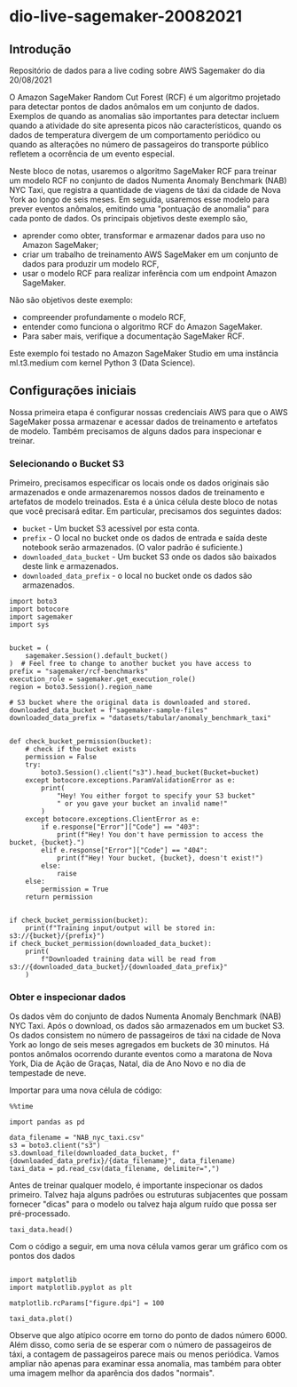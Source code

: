 # dio-live-sagemaker-20082021

## Introdução
Repositório de dados para a live coding sobre AWS Sagemaker do dia 20/08/2021

O Amazon SageMaker Random Cut Forest (RCF) é um algoritmo projetado para detectar pontos de dados anômalos em um conjunto de dados. Exemplos de quando as anomalias são importantes para detectar incluem quando a atividade do site apresenta picos não característicos, quando os dados de temperatura divergem de um comportamento periódico ou quando as alterações no número de passageiros do transporte público refletem a ocorrência de um evento especial.

Neste bloco de notas, usaremos o algoritmo SageMaker RCF para treinar um modelo RCF no conjunto de dados Numenta Anomaly Benchmark (NAB) NYC Taxi, que registra a quantidade de viagens de táxi da cidade de Nova York ao longo de seis meses. Em seguida, usaremos esse modelo para prever eventos anômalos, emitindo uma "pontuação de anomalia" para cada ponto de dados. Os principais objetivos deste exemplo são,

 - aprender como obter, transformar e armazenar dados para uso no Amazon SageMaker;
 - criar um trabalho de treinamento AWS SageMaker em um conjunto de dados para produzir um modelo RCF,
 - usar o modelo RCF para realizar inferência com um endpoint Amazon SageMaker.

Não são objetivos deste exemplo:

 - compreender profundamente o modelo RCF,
 - entender como funciona o algoritmo RCF do Amazon SageMaker.
 - Para saber mais, verifique a documentação SageMaker RCF.
 
Este exemplo foi testado no Amazon SageMaker Studio em uma instância ml.t3.medium com kernel Python 3 (Data Science).

## Configurações iniciais

Nossa primeira etapa é configurar nossas credenciais AWS para que o AWS SageMaker possa armazenar e acessar dados de treinamento e artefatos de modelo. Também precisamos de alguns dados para inspecionar e treinar.

### Selecionando o Bucket S3

Primeiro, precisamos especificar os locais onde os dados originais são armazenados e onde armazenaremos nossos dados de treinamento e artefatos de modelo treinados. Esta é a única célula deste bloco de notas que você precisará editar. Em particular, precisamos dos seguintes dados:

 - ```bucket``` - Um bucket S3 acessível por esta conta.
 - ```prefix``` - O local no bucket onde os dados de entrada e saída deste notebook serão armazenados. (O valor padrão é suficiente.)
 - ```downloaded_data_bucket``` - Um bucket S3 onde os dados são baixados deste link e armazenados.
 - ```downloaded_data_prefix``` - o local no bucket onde os dados são armazenados.


```
import boto3
import botocore
import sagemaker
import sys


bucket = (
    sagemaker.Session().default_bucket()
)  # Feel free to change to another bucket you have access to
prefix = "sagemaker/rcf-benchmarks"
execution_role = sagemaker.get_execution_role()
region = boto3.Session().region_name

# S3 bucket where the original data is downloaded and stored.
downloaded_data_bucket = f"sagemaker-sample-files"
downloaded_data_prefix = "datasets/tabular/anomaly_benchmark_taxi"


def check_bucket_permission(bucket):
    # check if the bucket exists
    permission = False
    try:
        boto3.Session().client("s3").head_bucket(Bucket=bucket)
    except botocore.exceptions.ParamValidationError as e:
        print(
            "Hey! You either forgot to specify your S3 bucket"
            " or you gave your bucket an invalid name!"
        )
    except botocore.exceptions.ClientError as e:
        if e.response["Error"]["Code"] == "403":
            print(f"Hey! You don't have permission to access the bucket, {bucket}.")
        elif e.response["Error"]["Code"] == "404":
            print(f"Hey! Your bucket, {bucket}, doesn't exist!")
        else:
            raise
    else:
        permission = True
    return permission


if check_bucket_permission(bucket):
    print(f"Training input/output will be stored in: s3://{bucket}/{prefix}")
if check_bucket_permission(downloaded_data_bucket):
    print(
        f"Downloaded training data will be read from s3://{downloaded_data_bucket}/{downloaded_data_prefix}"
    )
```
### Obter e inspecionar dados

Os dados vêm do conjunto de dados Numenta Anomaly Benchmark (NAB) NYC Taxi. Após o download, os dados são armazenados em um bucket S3. Os dados consistem no número de passageiros de táxi na cidade de Nova York ao longo de seis meses agregados em buckets de 30 minutos. Há pontos anômalos ocorrendo durante eventos como a maratona de Nova York, Dia de Ação de Graças, Natal, dia de Ano Novo e no dia de tempestade de neve.

Importar para uma nova célula de código:

```
%%time

import pandas as pd

data_filename = "NAB_nyc_taxi.csv"
s3 = boto3.client("s3")
s3.download_file(downloaded_data_bucket, f"{downloaded_data_prefix}/{data_filename}", data_filename)
taxi_data = pd.read_csv(data_filename, delimiter=",")
```

Antes de treinar qualquer modelo, é importante inspecionar os dados primeiro. Talvez haja alguns padrões ou estruturas subjacentes que possam fornecer "dicas" para o modelo ou talvez haja algum ruído que possa ser pré-processado.

```
taxi_data.head()
```

Com o código a seguir, em uma nova célula vamos gerar um gráfico com os pontos dos dados

```%matplotlib inline

import matplotlib
import matplotlib.pyplot as plt

matplotlib.rcParams["figure.dpi"] = 100

taxi_data.plot()
```

Observe que algo atípico ocorre em torno do ponto de dados número 6000. Além disso, como seria de se esperar com o número de passageiros de táxi, a contagem de passageiros parece mais ou menos periódica. Vamos ampliar não apenas para examinar essa anomalia, mas também para obter uma imagem melhor da aparência dos dados "normais".
